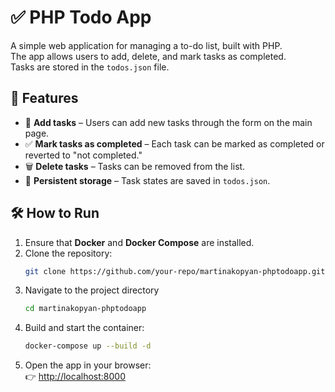 # ✅ PHP Todo App  

A simple web application for managing a to-do list, built with PHP.  
The app allows users to add, delete, and mark tasks as completed.  
Tasks are stored in the `todos.json` file.  

## 🚀 Features  

- 📝 **Add tasks** – Users can add new tasks through the form on the main page.  
- ✅ **Mark tasks as completed** – Each task can be marked as completed or reverted to "not completed."  
- 🗑 **Delete tasks** – Tasks can be removed from the list.  
- 💾 **Persistent storage** – Task states are saved in `todos.json`.  

## 🛠 How to Run  

1. Ensure that **Docker** and **Docker Compose** are installed.  
2. Clone the repository:  
   ```bash
   git clone https://github.com/your-repo/martinakopyan-phptodoapp.git
3. Navigate to the project directory
   ```bash
   cd martinakopyan-phptodoapp
4. Build and start the container:
   ```bash
   docker-compose up --build -d
5. Open the app in your browser:  
   👉 [http://localhost:8000](http://localhost:8000)

